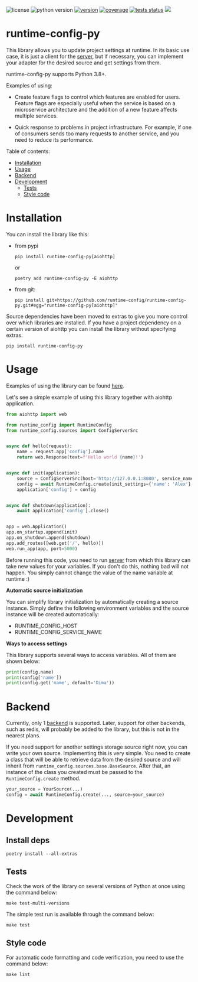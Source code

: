![license](https://img.shields.io/pypi/l/runtime-config-py?style=for-the-badge) ![python version](https://img.shields.io/pypi/pyversions/runtime-config-py?style=for-the-badge) [![version](https://img.shields.io/pypi/v/runtime-config-py?style=for-the-badge)](https://pypi.org/project/runtime-config-py/) [![coverage](https://img.shields.io/codecov/c/github/runtime-config/runtime-config-py/master?style=for-the-badge)](https://app.codecov.io/gh/runtime-config/runtime-config-py) [![tests status](https://img.shields.io/github/workflow/status/runtime-config/runtime-config-py/Tests/master?style=for-the-badge)](https://github.com/runtime-config/runtime-config-py/actions?query=branch%3Amaster) [![](https://img.shields.io/pypi/dm/runtime-config-py?style=for-the-badge)](https://pypi.org/project/runtime-config-py/)

runtime-config-py
=================

This library allows you to update project settings at runtime. In its basic use case, it is just a client for the
[server](https://github.com/runtime-config/runtime-config), but if necessary, you can implement your adapter for the
desired source and get settings from them.

runtime-config-py supports Python 3.8+.

Examples of using:

- Create feature flags to control which features are enabled for users. Feature flags are especially useful when the
service is based on a microservice architecture and the addition of a new feature affects multiple services.

- Quick response to problems in project infrastructure. For example, if one of consumers sends too many requests to
another service, and you need to reduce its performance.


Table of contents:

- [Installation](#installation)
- [Usage](#usage)
- [Backend](#backend)
- [Development](#development)
  - [Tests](#tests)
  - [Style code](#style-code)


# Installation

You can install the library like this:

- from pypi

  ```
  pip install runtime-config-py[aiohttp]
  ```

  or

  ```
  poetry add runtime-config-py -E aiohttp
  ```

- from git:

  ```
  pip install git+https://github.com/runtime-config/runtime-config-py.git#egg="runtime-config-py[aiohttp]"
  ```


Source dependencies have been moved to extras to give you more control over which libraries are installed. If you
have a project dependency on a certain version of aiohttp you can install the library without specifying extras.

```
pip install runtime-config-py
```

# Usage

Examples of using the library can be found [here](./example).

Let's see a simple example of using this library together with aiohttp application.

```python
from aiohttp import web

from runtime_config import RuntimeConfig
from runtime_config.sources import ConfigServerSrc


async def hello(request):
    name = request.app['config'].name
    return web.Response(text=f'Hello world {name}!')


async def init(application):
    source = ConfigServerSrc(host='http://127.0.0.1:8080', service_name='hello_world')
    config = await RuntimeConfig.create(init_settings={'name': 'Alex'}, source=source)
    application['config'] = config


async def shutdown(application):
    await application['config'].close()


app = web.Application()
app.on_startup.append(init)
app.on_shutdown.append(shutdown)
app.add_routes([web.get('/', hello)])
web.run_app(app, port=5000)
```

Before running this code, you need to run [server](https://github.com/runtime-config/runtime-config) from which this
library can take new values for your variables.
If you don't do this, nothing bad will not happen. You simply cannot change the value of the name variable at runtime :)

**Automatic source initialization**

You can simplify library initialization by automatically creating a source instance. Simply define the following
environment variables and the source instance will be created automatically:

- RUNTIME_CONFIG_HOST
- RUNTIME_CONFIG_SERVICE_NAME

**Ways to access settings**

This library supports several ways to access variables. All of them are shown below:

```python
print(config.name)
print(config['name'])
print(config.get('name', default='Dima'))
```

# Backend

Currently, only 1 [backend](https://github.com/runtime-config/runtime-config) is supported. Later, support for other
backends, such as redis, will probably be added to the library, but this is not in the nearest plans.

If you need support for another settings storage source right now, you can write your own source. Implementing this is
very simple. You need to create a class that will be able to retrieve data from the desired source and will inherit
from `runtime_config.sources.base.BaseSource`. After that, an instance of the class you created must be passed to
the `RuntimeConfig.create` method.

```python
your_source = YourSource(...)
config = await RuntimeConfig.create(..., source=your_source)
```


# Development

## Install deps

```
poetry install --all-extras
```

## Tests

Check the work of the library on several versions of Python at once using the command below:

```
make test-multi-versions
```

The simple test run is available through the command below:

```
make test
```


## Style code

For automatic code formatting and code verification, you need to use the command below:

```
make lint
```
